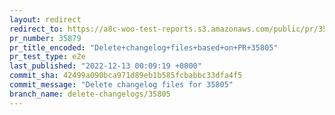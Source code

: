 ```yaml
---
layout: redirect
redirect_to: https://a8c-woo-test-reports.s3.amazonaws.com/public/pr/35879/e2e/index.html
pr_number: 35879
pr_title_encoded: "Delete+changelog+files+based+on+PR+35805"
pr_test_type: e2e
last_published: "2022-12-13 00:09:19 +0000"
commit_sha: 42499a090bca971d89eb1b585fcbabbc33dfa4f5
commit_message: "Delete changelog files for 35805"
branch_name: delete-changelogs/35805
---
```

